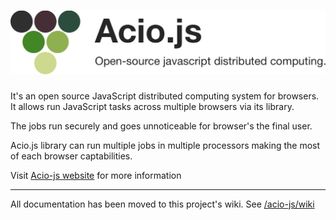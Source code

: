 # ![acio-js](media/header.png)

It's an open source JavaScript distributed computing system for browsers. It allows run JavaScript tasks across multiple browsers via its library.

The jobs run securely and goes unnoticeable for browser's the final user.

Acio.js library can run multiple jobs in multiple processors making the most of each browser captabilities.

Visit [Acio-js website](https://joseconstela.github.io/acio-js/) for more information 

<hr>

All documentation has been moved to this project's wiki. See [/acio-js/wiki](https://github.com/joseconstela/acio-js/wiki)
